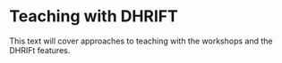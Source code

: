 # Teaching with DHRIFT

This text will cover approaches to teaching with the workshops and the DHRIFt features. 
